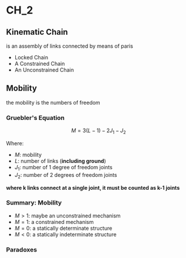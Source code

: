 # CH_2

## Kinematic Chain

is an assembly of links connected by means of paris

- Locked Chain
- A Constrained Chain
- An Unconstrained Chain

## Mobility

the mobility is the numbers of freedom

### Gruebler's Equation

$$
    M=3(L-1)-2J_1-J_2
$$

Where:

- $M$: mobility
- $L$: number of links (**including ground**)
- $J_1$: number of 1 degree of freedom joints 
- $J_2$: number of 2 degrees of freedom joints
  

**where k links connect at a single joint, it must be counted as k-1 joints**

### Summary: Mobility

- $M > 1$: maybe an unconstrained mechanism
- $M = 1$: a constrained mechanism
- $M = 0$: a statically determinate structure
- $M < 0$: a statically indeterminate structure

### Paradoxes


